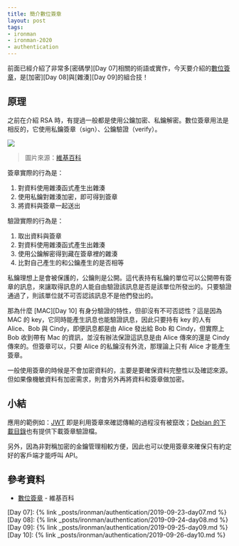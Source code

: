 ```yaml
---
title: 簡介數位簽章
layout: post
tags:
- ironman
- ironman-2020
- authentication
---
```


前面已經介紹了非常多[密碼學][Day 07]相關的術語或實作，今天要介紹的[數位簽章][]，是[加密][Day 08]與[雜湊][Day 09]的組合技！

## 原理

之前在介紹 RSA 時，有提過一般都是使用公鑰加密、私鑰解密。數位簽章用法是相反的，它使用私鑰簽章（sign）、公鑰驗證（verify）。

![](https://upload.wikimedia.org/wikipedia/commons/thumb/7/78/Private_key_signing.svg/1050px-Private_key_signing.svg.png)

> 圖片來源：[維基百科](https://en.wikipedia.org/wiki/File:Private_key_signing.svg)

簽章實際的行為是：

1. 對資料使用雜湊函式產生出雜湊
2. 使用私鑰對雜湊加密，即可得到簽章
3. 將資料與簽章一起送出

驗證實際的行為是：

1. 取出資料與簽章
2. 對資料使用雜湊函式產生出雜湊
3. 使用公鑰解密得到藏在簽章裡的雜湊
4. 比對自己產生的和公鑰產生的是否相等

私鑰理想上是會被保護的，公鑰則是公開。這代表持有私鑰的單位可以公開帶有簽章的訊息，來讓取得訊息的人能自由驗證該訊息是否是該單位所發出的。只要驗證通過了，則該單位就不可否認該訊息不是他們發出的。

那為什麼 [MAC][Day 10] 有身分驗證的特性，但卻沒有不可否認性？這是因為 MAC 的 key，它同時能產生訊息也能驗證訊息，因此只要持有 key 的人有 Alice、Bob 與 Cindy，即便訊息都是由 Alice 發出給 Bob 和 Cindy，但實際上 Bob 收到帶有 Mac 的資訊，並沒有辦法保證這訊息是由 Alice 傳來的還是 Cindy 傳來的。但簽章可以，只要 Alice 的私鑰沒有外流，那理論上只有 Alice 才能產生簽章。

一般使用簽章的時候是不會加密資料的，主要是要確保資料完整性以及確認來源。但如果像機敏資料有加密需求，則會另外再將資料和簽章做加密。

## 小結

應用的範例如：[JWT](https://jwt.io/) 即是利用簽章來確認傳輸的過程沒有被竄改；[Debian 的下載目錄](https://cdimage.debian.org/debian-cd/current/amd64/iso-cd/)也有提供下載簽章驗證檔。

另外，因為非對稱加密的金鑰管理相較方便，因此也可以使用簽章來確保只有約定好的客戶端才能呼叫 API。

## 參考資料

* [數位簽章][] - 維基百科

[數位簽章]: https://zh.wikipedia.org/wiki/%E6%95%B8%E4%BD%8D%E7%B0%BD%E7%AB%A0

[Day 07]: {% link _posts/ironman/authentication/2019-09-23-day07.md %}
[Day 08]: {% link _posts/ironman/authentication/2019-09-24-day08.md %}
[Day 09]: {% link _posts/ironman/authentication/2019-09-25-day09.md %}
[Day 10]: {% link _posts/ironman/authentication/2019-09-26-day10.md %}
 
